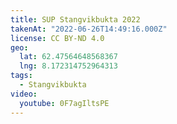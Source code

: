 ```yaml
---
title: SUP Stangvikbukta 2022
takenAt: "2022-06-26T14:49:16.000Z"
license: CC BY-ND 4.0
geo:
  lat: 62.47564648568367
  lng: 8.172314752964313
tags:
  - Stangvikbukta
video:
  youtube: 0F7agIltsPE
---
```

